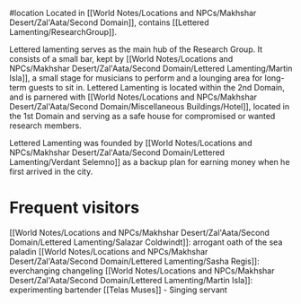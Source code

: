 #location 
Located in [[World Notes/Locations and NPCs/Makhshar Desert/Zal'Aata/Second Domain]], contains [[Lettered Lamenting/ResearchGroup]].

Lettered lamenting serves as the main hub of the Research Group. It consists of a small bar, kept by [[World Notes/Locations and NPCs/Makhshar Desert/Zal'Aata/Second Domain/Lettered Lamenting/Martin Isla]], a small stage for musicians to perform and a lounging area for long-term guests to sit in. Lettered Lamenting is located within the 2nd Domain, and is parnered with [[World Notes/Locations and NPCs/Makhshar Desert/Zal'Aata/Second Domain/Miscellaneous Buildings/Hotel]], located in the 1st Domain and serving as a safe house for compromised or wanted research members.

Lettered Lamenting was founded by [[World Notes/Locations and NPCs/Makhshar Desert/Zal'Aata/Second Domain/Lettered Lamenting/Verdant Selemno]] as a backup plan for earning money when he first arrived in the city.

# Frequent visitors
[[World Notes/Locations and NPCs/Makhshar Desert/Zal'Aata/Second Domain/Lettered Lamenting/Salazar Coldwindt]]: arrogant oath of the sea paladin
[[World Notes/Locations and NPCs/Makhshar Desert/Zal'Aata/Second Domain/Lettered Lamenting/Sasha Regis]]: everchanging changeling 
[[World Notes/Locations and NPCs/Makhshar Desert/Zal'Aata/Second Domain/Lettered Lamenting/Martin Isla]]: experimenting bartender
[[Telas Muses]] - Singing servant
